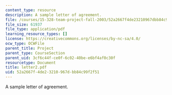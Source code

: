 ```yaml
---
content_type: resource
description: A sample letter of agreement.
file: /courses/15-328-team-project-fall-2003/52a2667f4de23210967dbb84c99f2f51_letter2.pdf
file_size: 61937
file_type: application/pdf
learning_resource_types: []
license: https://creativecommons.org/licenses/by-nc-sa/4.0/
ocw_type: OCWFile
parent_title: Project
parent_type: CourseSection
parent_uid: 3cf6c44f-ce0f-6c02-40be-e6bf4af0c30f
resourcetype: Document
title: letter2.pdf
uid: 52a2667f-4de2-3210-967d-bb84c99f2f51
---
```

A sample letter of agreement.
